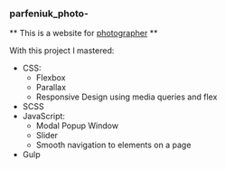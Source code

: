### parfeniuk_photo-
** This is a website for [photographer](https://elchonock.github.io/parfeniuk_photo_dist/) **

With this project I mastered:
* CSS:
   * Flexbox
   * Parallax
   * Responsive Design using media queries and flex
* SCSS
* JavaScript:
   * Modal Popup Window
   * Slider
   * Smooth navigation to elements on a page
* Gulp
    
 

